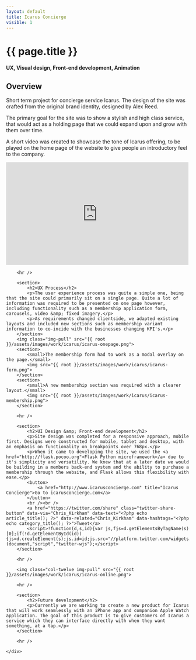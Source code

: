 ```yaml
---
layout: default
title: Icarus Concierge
visible: 1
---
```


<div id="project-page" class="icarus-banner banner" data-0="background-position: 0px 0px;" data-100000="background-position:0px 50000px;">
	<div class="heading-section">
		<div data-0="top: 200px; opacity: 1;" data-450="top: 370px; opacity:0;">
			<h1>{{ page.title }}</h1>
			<h4>UX, Visual design, Front-end development, Animation</h4>
		</div>
	</div>
</div>

<div id="project-content" class="icarus-watch" data-0="background-position: 95% 2500px;" data-100000="background-position: 95% -50000px;">
	<section class="wrapper project-copy">
		<section>
			<h2>Overview</h2>
			<p>Short term project for concierge service Icarus. The design of the site was crafted from the original brand identity, designed by Alex Reed.</p>
			<p>The primary goal for the site was to show a stylish and high class service, that would act as a holding page that we could expand upon and grow with them over time.</p>
			<p>A short video was created to showcase the tone of Icarus offering, to be played on the home page of the website to give people an introductory feel to the company.</p>
			<iframe src="https://player.vimeo.com/video/120904044?color=d89842&title=0&byline=0&portrait=0" width="500" height="281" frameborder="0" webkitallowfullscreen mozallowfullscreen allowfullscreen></iframe>
		</section>

		<hr />

		<section>
			<h2>UX Process</h2>
			<p>The user experience process was quite a simple one, being that the site could primarily sit on a single page. Quite a lot of information was required to be presented on one page however, including functionality such as a membership application form, carousels, video &amp; fixed imagery.</p>
			<p>As requirements changed clientside, we adapted existing layouts and included new sections such as membership variant information to co-incide with the businesses changing KPI's.</p>
		</section>
		<img class="img-pull" src="{{ root }}/assets/images/work/icarus/icarus-onepage.png">
		<section>
			<small>The membership form had to work as a modal overlay on the page.</small>
			<img src="{{ root }}/assets/images/work/icarus/icarus-form.png">
		</section>
		<section>
			<small>A new membership section was required with a clearer layout.</small>
			<img src="{{ root }}/assets/images/work/icarus/icarus-membership.png">
		</section>

		<hr />

		<section>
			<h2>UI Design &amp; Front-end development</h2>
			<p>Site design was completed for a responsive approach, mobile first. Designs were constructed for mobile, tablet and desktop, with an emphasis on functionality on breakpoints over 768px.</p>
			<p>When it came to developing the site, we used the <a href="http://flask.pocoo.org">Flask Python microframework</a> due to it's simplicity and versatility. We knew that at a later date we would be building in a members back-end system and the ability to purchase a membership through the website, and Flask allows this flexibility with ease.</p>
			<button>
				<a href="http://www.icarusconcierge.com" title="Icarus Concierge">Go to icarusconcierge.com</a>
			</button>
			<br /><br />
			<a href="https://twitter.com/share" class="twitter-share-button" data-via="Chris_Kirkham" data-text="<?php echo article_title(); ?>" data-related="Chris_Kirkham" data-hashtags="<?php echo category_title(); ?>">Tweet</a>
			<script>!function(d,s,id){var js,fjs=d.getElementsByTagName(s)[0];if(!d.getElementById(id)){js=d.createElement(s);js.id=id;js.src="//platform.twitter.com/widgets.js";fjs.parentNode.insertBefore(js,fjs);}}(document,"script","twitter-wjs");</script>
		</section>

		<hr />

		<img class="col-twelve img-pull" src="{{ root }}/assets/images/work/icarus/icarus-online.png">

		<hr />

		<section>
			<h2>Future development</h2>
			<p>Currently we are working to create a new product for Icarus that will work seamlessly with an iPhone app and companion Apple Watch application. The goal of this product is to give customers of Icarus a service which they can interface directly with when they want something, at a tap.</p>
		</section>

		<hr />

	</div>
</section>